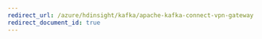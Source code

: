 ```yaml
---
redirect_url: /azure/hdinsight/kafka/apache-kafka-connect-vpn-gateway
redirect_document_id: true
---
```

